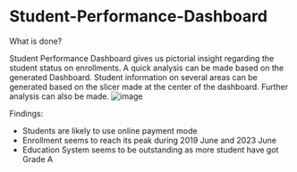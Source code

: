 # Student-Performance-Dashboard
What is done?

Student Performance Dashboard gives us pictorial insight regarding the student status on enrollments. A quick analysis can be made based on the generated Dashboard. Student information on several areas can be generated based on the slicer made at the center of the dashboard. Further analysis can also be made.
![image](https://github.com/user-attachments/assets/3d0e36cb-8d8d-4c46-b76e-f862b5261337)

Findings:
- Students are likely to use online payment mode
- Enrollment seems to reach its peak during 2019 June and 2023 June
- Education System seems to be outstanding as more student have got Grade A



